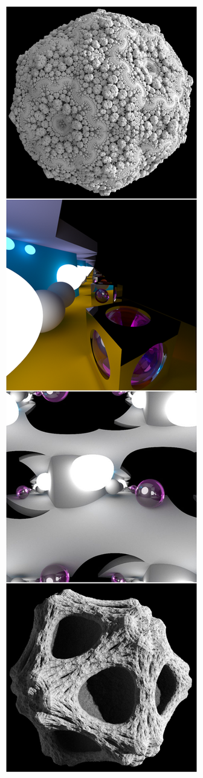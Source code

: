 ![ScreenShot](/pics/fract1.jpg)
![ScreenShot](/pics/forever.png)
![ScreenShot](/pics/welp.jpeg)
![ScreenShot](/pics/fract0.jpg)
